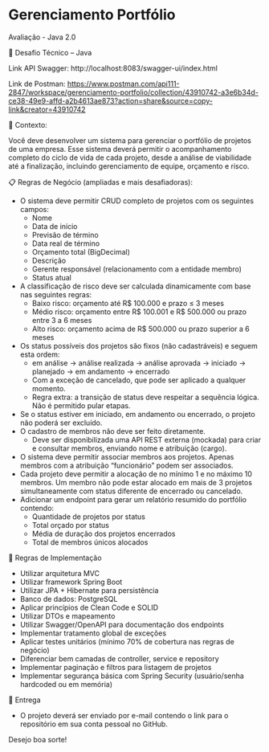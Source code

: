 ﻿# Gerenciamento Portfólio 

Avaliação - Java 2.0

💼 Desafio Técnico – Java 

Link API Swagger: http://localhost:8083/swagger-ui/index.html

Link de Postman: https://www.postman.com/api111-2847/workspace/gerenciamento-portfolio/collection/43910742-a3e6b34d-ce38-49e9-affd-a2b4613ae873?action=share&source=copy-link&creator=43910742

🧩 Contexto:

Você deve desenvolver um sistema para gerenciar o portfólio de projetos de uma empresa. Esse sistema deverá permitir o acompanhamento completo do ciclo de vida de cada projeto, desde a análise de viabilidade até a finalização, incluindo gerenciamento de equipe, orçamento e risco.

📋 Regras de Negócio (ampliadas e mais desafiadoras):
* O sistema deve permitir CRUD completo de projetos com os seguintes campos:
    * Nome
    * Data de início
    * Previsão de término
    * Data real de término
    * Orçamento total (BigDecimal)
    * Descrição
    * Gerente responsável (relacionamento com a entidade membro)
    * Status atual
* A classificação de risco deve ser calculada dinamicamente com base nas seguintes regras:
    * Baixo risco: orçamento até R$ 100.000 e prazo ≤ 3 meses
    * Médio risco: orçamento entre R$ 100.001 e R$ 500.000 ou prazo entre 3 a 6 meses
    * Alto risco: orçamento acima de R$ 500.000 ou prazo superior a 6 meses
* Os status possíveis dos projetos são fixos (não cadastráveis) e seguem esta ordem:
    * em análise → análise realizada → análise aprovada → iniciado → planejado → em andamento → encerrado
    * Com a exceção de cancelado, que pode ser aplicado a qualquer momento.
    * Regra extra: a transição de status deve respeitar a sequência lógica. Não é permitido pular etapas.
* Se o status estiver em iniciado, em andamento ou encerrado, o projeto não poderá ser excluído.
* O cadastro de membros não deve ser feito diretamente.
    * Deve ser disponibilizada uma API REST externa (mockada) para criar e consultar membros, enviando nome e atribuição (cargo).
* O sistema deve permitir associar membros aos projetos. Apenas membros com a atribuição “funcionário” podem ser associados.
* Cada projeto deve permitir a alocação de no mínimo 1 e no máximo 10 membros. Um membro não pode estar alocado em mais de 3 projetos simultaneamente com status diferente de encerrado ou cancelado.
* Adicionar um endpoint para gerar um relatório resumido do portfólio contendo:
    * Quantidade de projetos por status
    * Total orçado por status
    * Média de duração dos projetos encerrados
    * Total de membros únicos alocados

🧱 Regras de Implementação
* Utilizar arquitetura MVC
* Utilizar framework Spring Boot
* Utilizar JPA + Hibernate para persistência
* Banco de dados: PostgreSQL
* Aplicar princípios de Clean Code e SOLID
* Utilizar DTOs e mapeamento 
* Utilizar Swagger/OpenAPI para documentação dos endpoints
* Implementar tratamento global de exceções
* Aplicar testes unitários (mínimo 70% de cobertura nas regras de negócio)
* Diferenciar bem camadas de controller, service e repository
* Implementar paginação e filtros para listagem de projetos
* Implementar segurança básica com Spring Security (usuário/senha hardcoded ou em memória)

🚀 Entrega
* O projeto deverá ser enviado por e-mail contendo o link para o repositório em sua conta pessoal no GitHub.

Desejo boa sorte!






